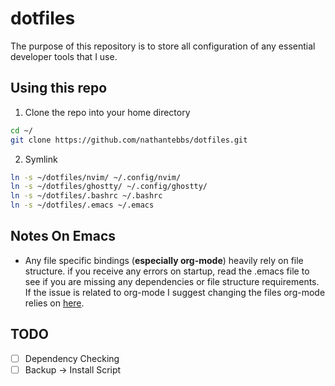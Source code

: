 # dotfiles

The purpose of this repository is to store all configuration of any essential developer tools that I use.

## Using this repo

1. Clone the repo into your home directory

```bash
cd ~/
git clone https://github.com/nathantebbs/dotfiles.git
```

2. Symlink

```bash
ln -s ~/dotfiles/nvim/ ~/.config/nvim/
ln -s ~/dotfiles/ghostty/ ~/.config/ghostty/
ln -s ~/dotfiles/.bashrc ~/.bashrc
ln -s ~/dotfiles/.emacs ~/.emacs
```

## Notes On Emacs

- Any file specific bindings (**especially org-mode**) heavily rely on file structure.
if you receive any errors on startup, read the .emacs file to see if you are missing any dependencies or
file structure requirements. If the issue is related to org-mode I suggest changing the files org-mode relies
on [here](https://github.com/nathantebbs/dotfiles/blob/main/.emacs#L157).

## TODO

- [ ] Dependency Checking
- [ ] Backup -> Install Script
